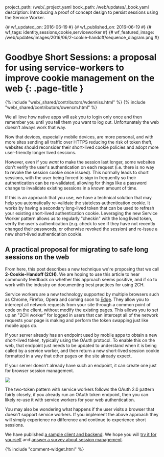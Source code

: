 project_path: /web/_project.yaml
book_path: /web/updates/_book.yaml
description: Introducing a proof of concept design to persist sessions using the Service Worker.

{# wf_updated_on: 2016-06-19 #}
{# wf_published_on: 2016-06-19 #}
{# wf_tags: identity,sessions,cookie,serviceworker #}
{# wf_featured_image: /web/updates/images/2016/06/2-cookie-handoff/sequence_diagram.png #}

# Goodbye Short Sessions: a proposal for using service-workers to improve cookie management on the web {: .page-title }

{% include "web/_shared/contributors/wdenniss.html" %}
{% include "web/_shared/contributors/owencm.html" %}



We all love how native apps will ask you to login only once and then remember you until you tell them you want to log out. Unfortunately the web doesn't always work that way.

Now that devices, especially mobile devices, are more personal, and with more sites sending all traffic over HTTPS reducing the risk of token theft, websites should reconsider their short-lived cookie policies and adopt more user-friendly longer lived sessions.

However, even if you *want* to make the session last longer, some websites don't verify the user's authentication on each request (i.e. there is no way to revoke the session cookie once issued). This normally leads to short sessions, with the user being forced to sign in frequently so their authentication can be re-validated, allowing for things like a password change to invalidate existing sessions in a known amount of time.

If this is an approach that you use, we have a technical solution that may help you automatically re-validate the stateless authentication cookie. It works by having a secondary long-lived token that can be used to refresh your existing short-lived authentication cookie. Leveraging the new Service Worker pattern allows us to regularly "checkin" with the long lived token, verify the user's authentication (e.g. check to see if they have not recently changed their passwords, or otherwise revoked the session) and re-issue a new short-lived authentication cookie.

## A practical proposal for migrating to safe long sessions on the web

From here, this post describes a new technique we're proposing that we call **2-Cookie-Handoff (2CH)**. We are hoping to use this article to hear community feedback on whether this approach seems positive, and if so to work with the industry on documenting best practices for using 2CH.

Service workers are a new technology supported by multiple browsers such as Chrome, Firefox, Opera and coming soon to [Edge](https://developer.microsoft.com/en-us/microsoft-edge/platform/status/serviceworker). They allow you to intercept all network requests from your site through a common point of code on the client, without modify the existing pages. This allows you to set up an "2CH worker" for logged in users that can intercept all of the network requests your page is making and perform the token swapping just like mobile apps do.

If your server already has an endpoint used by mobile apps to obtain a new short-lived token, typically using the OAuth protocol. To enable this on the web, that endpoint just needs to be updated to understand when it is being called by a service worker, and then return a new short-lived session cookie formatted in a way that other pages on the site already expect.

If your server doesn't already have such an endpoint, it can create one just for browser session management.

![](/web/updates/images/2016/06/2-cookie-handoff/sequence_diagram.png)

The two-token pattern with service workers follows the OAuth 2.0 pattern fairly closely, if you already run an OAuth token endpoint, then you can likely re-use it with service workers for your web authentication.

You may also be wondering what happens if the user visits a browser that doesn't support service workers. If you implement the above approach they will simply experience no difference and continue to experience short sessions.

We have published [a sample client and backend](https://github.com/GoogleChrome/two-token-sw). We hope you will [try it for yourself](https://ws-codelab.appspot.com/) and [answer a survey about session management](http://goo.gl/forms/djaMEOgBUb4WEhCz2).


{% include "comment-widget.html" %}
